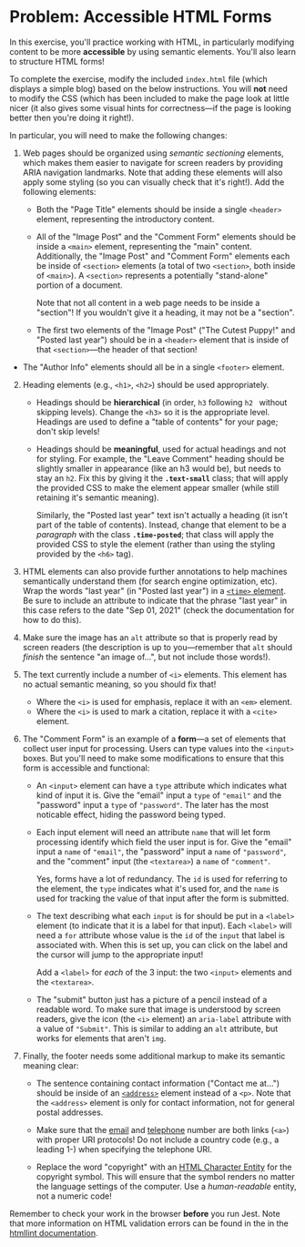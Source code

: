 # Problem: Accessible HTML Forms

In this exercise, you'll practice working with HTML, in particularly modifying content to be more **accessible** by using semantic elements. You'll also learn to structure HTML forms!

To complete the exercise, modify the included `index.html` file (which displays a simple blog) based on the below instructions. You will **not** need to modify the CSS (which has been included to make the page look at little nicer (it also gives some visual hints for correctness&mdash;if the page is looking better then you're doing it right!).

In particular, you will need to make the following changes:

1. Web pages should be organized using _semantic sectioning_ elements, which makes them easier to navigate for screen readers by providing ARIA navigation landmarks. Note that adding these elements will also apply some styling (so you can visually check that it's right!). Add the following elements:

	- Both the "Page Title" elements should be inside a single `<header>` element, representing the introductory content.

	- All of the "Image Post" and the "Comment Form" elements should be inside a `<main>` element, representing the "main" content. Additionally, the "Image Post" and "Comment Form" elements each be inside of `<section>` elements (a total of two `<section>`, both inside of `<main>`). A `<section>` represents a potentially "stand-alone" portion of a document.

		Note that not all content in a web page needs to be inside a "section"! If you wouldn't give it a heading, it may not be a "section".

	- The first two elements of the "Image Post" ("The Cutest Puppy!" and "Posted last year") should be in a `<header>` element that is inside of that `<section>`&mdash;the header of that section!

  - The "Author Info" elements should all be in a single `<footer>` element.

2. Heading elements (e.g., `<h1>`, `<h2>`) should be used appropriately.

	- Headings should be **hierarchical** (in order, `h3` following `h2 ` without skipping levels). Change the `<h3>` so it is the appropriate level. Headings are used to define a "table of contents" for your page; don't skip levels!

	- Headings should be **meaningful**, used for actual headings and not for styling. For example, the "Leave Comment" heading should be slightly smaller in appearance (like an h3 would be), but needs to stay an `h2`. Fix this by giving it the **`.text-small`** class; that will apply the provided CSS to make the element appear smaller (while still retaining it's semantic meaning).

		Similarly, the "Posted last year" text isn't actually a heading (it isn't part of the table of contents). Instead, change that element to be a _paragraph_ with the class **`.time-posted`**; that class will apply the provided CSS to style the element (rather than using the styling provided by the `<h6>` tag).

3. HTML elements can also provide further annotations to help machines semantically understand them (for search engine optimization, etc). Wrap the words "last year" (in "Posted last year") in a [`<time>` element](https://css-tricks.com/time-element/). Be sure to include an attribute to indicate that the phrase "last year" in this case refers to the date "Sep 01, 2021" (check the documentation for how to do this).

4. Make sure the image has an `alt` attribute so that is properly read by screen readers (the description is up to you&mdash;remember that `alt` should _finish_ the sentence "an image of...", but not include those words!).

5. The text currently include a number of `<i>` elements. This element has no actual semantic meaning, so you should fix that!

	- Where the `<i>` is used for emphasis, replace it with an `<em>` element.
	- Where the `<i>` is used to mark a citation, replace it with a `<cite>` element.

6. The "Comment Form" is an example of a **form**&mdash;a set of elements that collect user input for processing. Users can type values into the `<input>` boxes. But you'll need to make some modifications to ensure that this form is accessible and functional:

	- An `<input>` element can have a `type` attribute which indicates what kind of input it is. Give the "email" input a `type` of `"email"` and the "password" input a `type` of `"password"`. The later has the most noticable effect, hiding the password being typed.

	- Each input element will need an attribute `name` that will let form processing identify which field the user input is for. Give the "email" input a `name` of `"email"`, the "password" input a `name` of `"password"`, and the "comment" input (the `<textarea>`) a `name` of `"comment"`. 
	
		Yes, forms have a lot of redundancy. The `id` is used for referring to the element, the `type` indicates what it's used for, and the `name` is used for tracking the value of that input after the form is submitted.

	- The text describing what each `input` is for should be put in a `<label>` element (to indicate that it is a label for that input). Each `<label>` will need a `for` attribute whose value is the `id` of the `input` that label is associated with. When this is set up, you can click on the label and the cursor will jump to the appropriate input!

		Add a `<label>` for _each_ of the 3 input: the two `<input>` elements and the `<textarea>`.
	
	- The "submit" button just has a picture of a pencil instead of a readable word. To make sure that image is understood by screen readers, give the icon (the `<i>` element) an `aria-label` attribute with a value of `"Submit"`. This is similar to adding an `alt` attribute, but works for elements that aren't `img`.

7. Finally, the footer needs some additional markup to make its semantic meaning clear:

	- The sentence containing contact information ("Contact me at...") should be inside of an [`<address>`](https://developer.mozilla.org/en-US/docs/Web/HTML/Element/address) element instead of a `<p>`. Note that the `<address>` element is only for contact information, not for general postal addresses.

	- Make sure that the [email](https://css-tricks.com/snippets/html/mailto-links/) and [telephone](https://css-tricks.com/the-current-state-of-telephone-links/) number are both links (`<a>`) with proper URI protocols! Do not include a country code (e.g., a leading 1-) when specifying the telephone URI.

	- Replace the word "copyright" with an [HTML Character Entity](https://developer.mozilla.org/en-US/docs/Glossary/Entity) for the copyright symbol. This will ensure that the symbol renders no matter the language settings of the computer. Use a _human-readable_ entity, not a numeric code!

Remember to check your work in the browser **before** you run Jest. Note that more information on HTML validation errors can be found in the in the [htmllint documentation](https://github.com/htmllint/htmllint/wiki/Options).